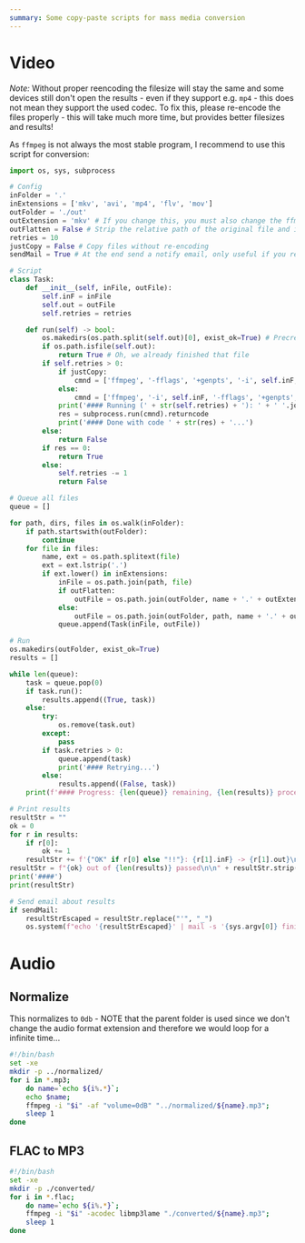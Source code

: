 ```yaml
---
summary: Some copy-paste scripts for mass media conversion
---
```


# Video
_Note:_ Without proper reencoding the filesize will stay the same and some devices still don't open the results - even if they support e.g. `mp4` - this does not mean they support the used codec. To fix this, please re-encode the files properly - this will take much more time, but provides better filesizes and results!

As `ffmpeg` is not always the most stable program, I recommend to use this script for conversion:
```python
import os, sys, subprocess

# Config
inFolder = '.'
inExtensions = ['mkv', 'avi', 'mp4', 'flv', 'mov']
outFolder = './out'
outExtension = 'mkv' # If you change this, you must also change the ffmpeg command (e.g. if subtitles can't be preserved)
outFlatten = False # Strip the relative path of the original file and instead just place it directly into the output folder
retries = 10
justCopy = False # Copy files without re-encoding
sendMail = True # At the end send a notify email, only useful if you receive the email somehow

# Script
class Task:
    def __init__(self, inFile, outFile):
        self.inF = inFile
        self.out = outFile
        self.retries = retries

    def run(self) -> bool:
        os.makedirs(os.path.split(self.out)[0], exist_ok=True) # Precreate the (relative) output folder
        if os.path.isfile(self.out):
            return True # Oh, we already finished that file
        if self.retries > 0:
            if justCopy:
                cmnd = ['ffmpeg', '-fflags', '+genpts', '-i', self.inF, '-codec', 'copy', self.out]
            else:
                cmnd = ['ffmpeg', '-i', self.inF, '-fflags', '+genpts', '-vcodec', 'libx265', '-crf', '28', '-map', '0', '-scodec', 'copy', '-acodec', 'copy', self.out]
            print('#### Running (' + str(self.retries) + '): ' + ' '.join(cmnd))
            res = subprocess.run(cmnd).returncode
            print('#### Done with code ' + str(res) + '...')
        else:
            return False
        if res == 0:
            return True
        else:
            self.retries -= 1
            return False

# Queue all files
queue = []

for path, dirs, files in os.walk(inFolder):
    if path.startswith(outFolder):
        continue
    for file in files:
        name, ext = os.path.splitext(file)
        ext = ext.lstrip('.')
        if ext.lower() in inExtensions:
            inFile = os.path.join(path, file)
            if outFlatten:
                outFile = os.path.join(outFolder, name + '.' + outExtension)
            else:
                outFile = os.path.join(outFolder, path, name + '.' + outExtension)
            queue.append(Task(inFile, outFile))

# Run
os.makedirs(outFolder, exist_ok=True)
results = []

while len(queue):
    task = queue.pop(0)
    if task.run():
        results.append((True, task))
    else:
        try:
            os.remove(task.out)
        except:
            pass
        if task.retries > 0:
            queue.append(task)
            print('#### Retrying...')
        else:
            results.append((False, task))
    print(f'#### Progress: {len(queue)} remaining, {len(results)} processed')

# Print results
resultStr = ""
ok = 0
for r in results:
    if r[0]:
        ok += 1
    resultStr += f'{"OK" if r[0] else "!!"}: {r[1].inF} -> {r[1].out}\n'
resultStr = f"{ok} out of {len(results)} passed\n\n" + resultStr.strip()
print('####')
print(resultStr)

# Send email about results
if sendMail:
    resultStrEscaped = resultStr.replace("'", "_")
    os.system(f"echo '{resultStrEscaped}' | mail -s '{sys.argv[0]} finished {ok} out of {len(results)}' $USER")
```

# Audio #

## Normalize
This normalizes to `0db` - NOTE that the parent folder is used since we don't change the audio format extension and therefore we would loop for a infinite time...
```bash
#!/bin/bash
set -xe
mkdir -p ../normalized/
for i in *.mp3;
    do name=`echo ${i%.*}`;
    echo $name;
    ffmpeg -i "$i" -af "volume=0dB" "../normalized/${name}.mp3";
    sleep 1
done
```

## FLAC to MP3
```bash
#!/bin/bash
set -xe
mkdir -p ./converted/
for i in *.flac;
    do name=`echo ${i%.*}`;
    ffmpeg -i "$i" -acodec libmp3lame "./converted/${name}.mp3";
    sleep 1
done
```
